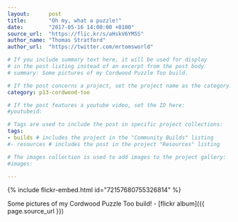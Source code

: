 ```yaml
---
layout:      post
title:       "Oh my, what a puzzle!"
date:        "2017-05-16 14:00:00 +0100"
source_url:  "https://flic.kr/s/aHskV6YM5S"
author_name: "Thomas Stratford"
author_url:  "https://twitter.com/mrtomsworld"

# If you include summary text here, it will be used for display
# in the post listing instead of an excerpt from the post body
# summary: Some pictures of my Cordwood Puzzle Too build.

# If the post concerns a project, set the project name as the category:
category: p13-cordwood-too

# If the post features a youtube video, set the ID here:
#youtubeid:

# Tags are used to include the post in specific project collections:
tags:
- builds # includes the project in the "Community Builds" listing
#- resources # includes the post in the project "Resources" listing

# The images collection is used to add images to the project gallery:
#images:

---
```


{% include flickr-embed.html id="72157680755326814" %}

Some pictures of my Cordwood Puzzle Too build! - [flickr album]({{ page.source_url }})

